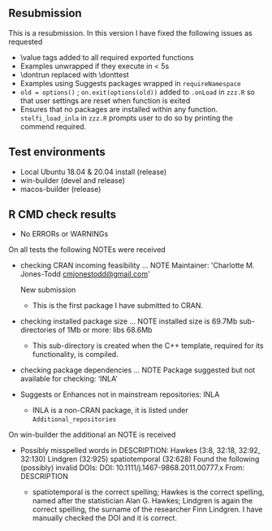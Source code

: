 ## Resubmission

This is a resubmission. In this version I have fixed the following issues as requested

* \value tags added to all required exported functions
* Examples unwrapped if they execute in < 5s
* \dontrun replaced with \donttest
* Examples using Suggests packages wrapped in `requireNamespace`
* `old = options()` ; `on.exit(options(old))` added to `.onLoad` in `zzz.R` so that user settings are reset
when function is exited
* Ensures that no packages are installed within any function. `stelfi_load_inla` in `zzz.R` prompts user to do so by printing the commend required.

## Test environments

* Local Ubuntu 18.04 & 20.04 install (release)
* win-builder (devel and release)
* macos-builder (release)

## R CMD check results

* No ERRORs or WARNINGs

On all tests the following NOTEs were received

*  checking CRAN incoming feasibility ... NOTE
   Maintainer: 'Charlotte M. Jones-Todd <cmjonestodd@gmail.com>'

   New submission

   * This is the first package I have submitted to CRAN.

* checking installed package size ... NOTE
  installed size is 69.7Mb
  sub-directories of 1Mb or more:
    libs  68.6Mb

   * This sub-directory is created when the C++ template, required for its functionality, is compiled.

* checking package dependencies ... NOTE
Package suggested but not available for checking: ‘INLA’
* Suggests or Enhances not in mainstream repositories:
  INLA

   * INLA is a non-CRAN package, it is listed under `Additional_repositories`

On win-builder the additional an NOTE is received

* Possibly misspelled words in DESCRIPTION:
  Hawkes (3:8, 32:18, 32:92, 32:130)
  Lindgren (32:925)
  spatiotemporal (32:628)
  Found the following (possibly) invalid DOIs:
  DOI: 10.1111/j.1467-9868.2011.00777.x
    From: DESCRIPTION

    * spatiotemporal is the correct spelling; Hawkes is the correct spelling, named after the statistician Alan G. Hawkes; Lindgren is again the correct spelling, the surname of the researcher Finn Lindgren. I have manually checked the DOI and it is correct.
